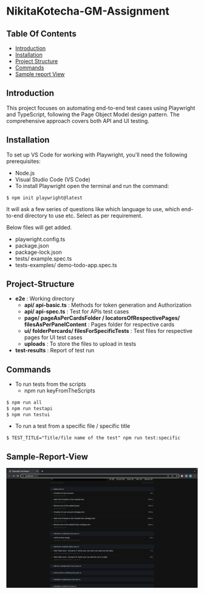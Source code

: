 
# NikitaKotecha-GM-Assignment

## Table Of Contents
* [Introduction](#Introduction)
* [Installation](#Installation )
* [Project Structure ](#Project-Structure)
* [Commands  ](#Commands)
* [Sample report View  ](#Sample-Report-View)
## Introduction 
This project focuses on automating end-to-end test cases using Playwright and TypeScript, following the Page Object Model design pattern. The comprehensive approach covers both API and UI testing.

## Installation
To set up VS Code for working with Playwright, you'll need the following prerequisites:

* Node.js
* Visual Studio Code (VS Code)
* To install Playwright open the terminal and run the command: 
```
$ npm init playwright@latest
```
It will ask a few series of questions like which language to use, which end-to-end directory to use etc. Select as per requirement.

Below files will get added.
* playwright.config.ts
* package.json
* package-lock.json
* tests/
  example.spec.ts
* tests-examples/
  demo-todo-app.spec.ts

## Project-Structure 

* **e2e** : Working directory 
  * **api/ api-basic.ts** : Methods for token generation and Authorization
  * **api/ api-spec.ts** : Test for APIs test cases
  * **page/ pageAsPerCardsFolder / locatorsOfRespectivePages/ filesAsPerPanelContent** : Pages folder for respective cards
  * **ui/ folderPercards/ filesForSpecificTests** : Test files for respective pages for UI test cases
  * **uploads** : To store the files to upload in tests
* **test-results** : Report of test run

## Commands 
* To run tests from the scripts
  * npm run keyFromTheScripts

```
$ npm run all
$ npm run testapi
$ npm run testui
```

* To run a test from a specific file / specific title

```
$ TEST_TITLE="Title/file name of the test" npm run test:specific
```

## Sample-Report-View
![Alt text](e2e/uploads/sample-Report-ScreenShot.png)
